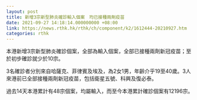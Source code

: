 ```yaml
---
layout: post
title: 新增3宗新型肺炎確診輸入個案　均已接種兩劑疫苗
date: 2021-09-27 14:18:14.000000000 +08:00
link: https://news.rthk.hk/rthk/ch/component/k2/1612444-20210927.htm
categories: rthk
---
```


本港新增3宗新型肺炎確診個案，全部為輸入個案，全部已接種兩劑新冠疫苗；至於初步確診就少於10宗。

3名確診者分別來自哈薩克、菲律賓及埃及，為2女1男，年齡介乎19至40歲。3人來港前已全部接種兩劑新冠疫苗，包括衛星五號、科興及復必泰。

過去14天本港累計有48宗個案，均屬輸入，而至今本港累計確診個案有12196宗。
